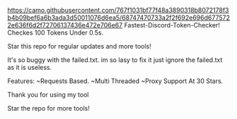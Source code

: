 https://camo.githubusercontent.com/767f1031bf77f48a3890318b8072178f3b4b09bef6a6b3ada3d50011076d6ea5/68747470733a2f2f692e696d6775722e636f6d2f72706137436e472e706e67
Fastest-Discord-Token-Checker!
Checkes 100 Tokens Under 0.5s.

Star this repo for regular updates and more tools!

It's so buggy with the failed.txt.
im so lasy to fix it just ignore the failed.txt as it is useless.

Features:
~Requests Based.
~Multi Threaded
~Proxy Support At 30 Stars.

Thank you for using my tool

Star the repo for more tools!

